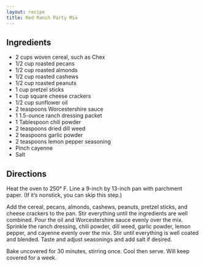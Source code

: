 ```yaml
---
layout: recipe
title: Red Ranch Party Mix
---
```


## Ingredients

* 2 cups woven cereal, such as Chex
* 1/2 cup roasted pecans
* 1/2 cup roasted almonds
* 1/2 cup roasted cashews
* 1/2 cup roasted peanuts
* 1 cup pretzel sticks
* 1 cup square cheese crackers
* 1/2 cup sunflower oil
* 2 teaspoons Worcestershire sauce
* 1 1.5-ounce ranch dressing packet
* 1 Tablespoon chili powder
* 2 teaspoons dried dill weed
* 2 teaspoons garlic powder
* 2 teaspoons lemon pepper seasoning
* Pinch cayenne
* Salt

## Directions

Heat the oven to 250° F. Line a 9-inch by 13-inch pan with parchment paper. (If it’s nonstick, you can skip this step.)

Add the cereal, pecans, almonds, cashews, peanuts, pretzel sticks, and cheese crackers to the pan. Stir everything until the ingredients are well combined. Pour the oil and Worcestershire sauce evenly over the mix. Sprinkle the ranch dressing, chili powder, dill weed, garlic powder, lemon pepper, and cayenne evenly over the mix. Stir until everything is well coated and blended. Taste and adjust seasonings and add salt if desired.

Bake uncovered for 30 minutes, stirring once. Cool then serve. Will keep covered for a week.
